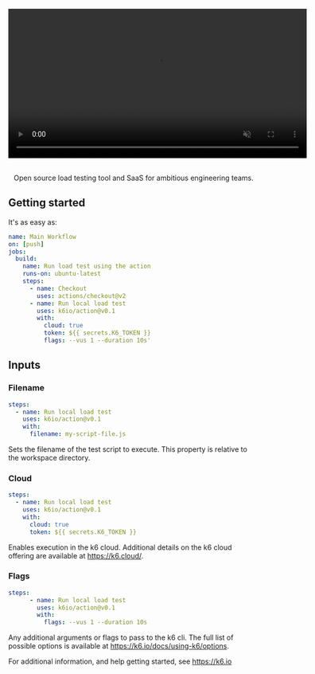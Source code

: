 <div align="center">
  
  <video
    src="https://k6.io/static/home-page-main-a1896f864698fb61d0ba4a0b2807837f.mp4" 
    type="video/mp4" 
    autoplay="true"
    loop="true"
    muted="true"
    playsinline
    width="600"
    style="pointer-events: none;">
  </video>

  </br>
  Open source load testing tool and SaaS for ambitious engineering teams.

</div>

## Getting started

It's as easy as:

```yaml
name: Main Workflow
on: [push]
jobs:
  build:
    name: Run load test using the action
    runs-on: ubuntu-latest
    steps:
      - name: Checkout
        uses: actions/checkout@v2
      - name: Run local load test
        uses: k6io/action@v0.1
        with:
          cloud: true
          token: ${{ secrets.K6_TOKEN }}
          flags: --vus 1 --duration 10s'
```

## Inputs

### Filename

```yaml
steps:
  - name: Run local load test
    uses: k6io/action@v0.1
    with:
      filename: my-script-file.js
```

Sets the filename of the test script to execute. This property is relative to the workspace directory.

### Cloud

```yaml
steps:
  - name: Run local load test
    uses: k6io/action@v0.1
    with:
      cloud: true
      token: ${{ secrets.K6_TOKEN }}
```

Enables execution in the k6 cloud. Additional details on the k6 cloud offering are available at https://k6.cloud/.

### Flags

```yaml
steps:
      - name: Run local load test
        uses: k6io/action@v0.1
        with:
          flags: --vus 1 --duration 10s
```

Any additional arguments or flags to pass to the k6 cli. The full list of possible options is available at https://k6.io/docs/using-k6/options.

For additional information, and help getting started, see https://k6.io
